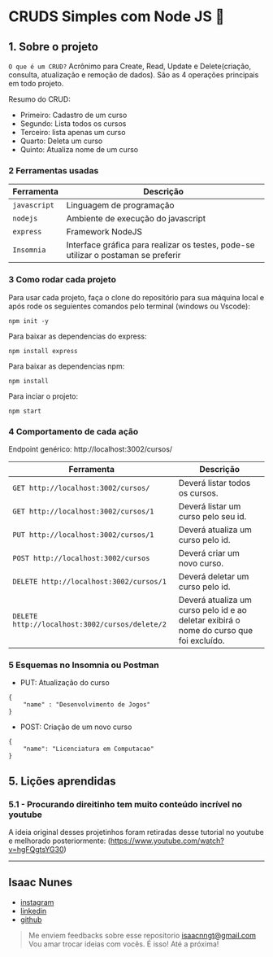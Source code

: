 # CRUDS Simples com Node JS 🚀

## 1. Sobre o projeto

`O que é um CRUD?`
Acrônimo para Create, Read, Update e Delete(criação, consulta, atualização e remoção de dados). São as 4 operações principais em todo projeto.

Resumo do CRUD:
- Primeiro: Cadastro de um curso
- Segundo: Lista todos os cursos
- Terceiro: lista apenas um curso
- Quarto: Deleta um curso
- Quinto: Atualiza nome de um curso
 

### 2 Ferramentas usadas 

| Ferramenta | Descrição |
| --- | --- |
| `javascript` | Linguagem de programação |
| `nodejs` | Ambiente de execução do javascript|
| `express` | Framework NodeJS |
 `Insomnia` | Interface gráfica para realizar os testes, pode-se utilizar o postaman se preferir|

### 3 Como rodar cada projeto

Para usar cada projeto, faça o clone do repositório para sua máquina local e após rode os seguientes comandos pelo terminal (windows ou Vscode): 

```
npm init -y
```

Para baixar as dependencias do express:

```
npm install express
```

Para baixar as dependencias npm:

```
npm install
```

Para inciar o projeto:

```
npm start
```

### 4 Comportamento de cada ação 

Endpoint genérico: http://localhost:3002/cursos/

| Ferramenta | Descrição |
| --- | --- |
| `GET http://localhost:3002/cursos/` | Deverá listar todos os cursos. |
| `GET http://localhost:3002/cursos/1` | Deverá listar um curso pelo seu id. |
| `PUT http://localhost:3002/cursos/1` | Deverá atualiza um curso pelo id.|
| `POST http://localhost:3002/cursos` | Deverá criar um novo curso.|
| `DELETE http://localhost:3002/cursos/1` | Deverá deletar um curso pelo id.|
| `DELETE http://localhost:3002/cursos/delete/2` | Deverá atualiza um curso pelo id e ao deletar exibirá o nome do curso que foi excluído.|

### 5 Esquemas no Insomnia ou Postman


- PUT: Atualização do curso

```
{	
	"name" : "Desenvolvimento de Jogos"
}
```
- POST: Criação de um novo curso
```
{
	"name": "Licenciatura em Computacao"
}
```

## 5. Lições aprendidas

### 5.1 - Procurando direitinho tem muito conteúdo incrível no youtube 

A ideia original desses projetinhos foram retiradas desse tutorial no youtube e melhorado posteriormente: (https://www.youtube.com/watch?v=hgFQgtsYG30)

---
## Isaac Nunes
- [instagram](https://www.instagram.com/isaacnngt)
- [linkedin](https://www.linkedin.com/in/isaacnngt/)
- [github](https://github.com/isaacnngt)

> Me enviem feedbacks sobre esse repositorio isaacnngt@gmail.com Vou amar trocar ideias com vocês. É isso! Até a próxima!
